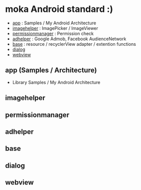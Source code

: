 # moka Android standard :) 

- [app](app/) : Samples / My Android Architecture
- [imagehelper](imagehelper/) : ImagePicker / ImageViewer
- [permissionmanager](permissionmanager/) : Permission check
- [adhelper](adhelper/) : Google Admob, Facebook AudienceNetwork
- [base](base/) : resource / recyclerView adapter / extention functions
- [dialog](dialog/)
- [webview](webview/)

## app (Samples / Architecture)

- Library Samples / My Android Architecture

## imagehelper

## permissionmanager

## adhelper

## base

## dialog

## webview
